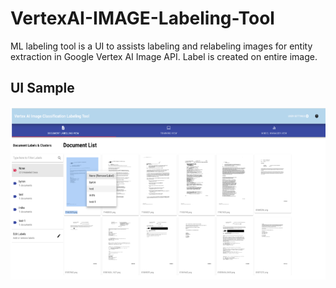 # VertexAI-IMAGE-Labeling-Tool
ML labeling tool is a UI to assists labeling and relabeling images for entity extraction in Google Vertex AI Image API. Label is created on entire image.

## UI Sample
![User Interface Samle](https://github.com/byronwhitlock-google/VertexAI-Image-Labeling-Tool/raw/master/ui.png)
